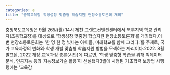 ```yaml
---
categories: e
title: "충북교육청 학생성장 맞춤형 학습지원 현장소통토론회 개최"
---
```

충청북도교육청은 9월 26일(월) 14시 제천 그랜드컨벤션센터에서 북부지역 학교 관리자(초등학교장)를 대상으로 ‘학생성장 맞춤형 학습지원 현장소통토론회’를 개최했다.이번 현장소통토론회는 ‘한 명 한 명 빛나는 아이들, 미래학교를 함께 그리다.’를 주제로, 국가 교육과정의 변화와 학생 개별 맞춤형 학습지원 방법을 모색하는 자리이다.2022. 8월 발표된, 2022 개정 교육과정 총론(시안)에 따르면, ‘학생 맞춤형 학습을 위해 빅데이터 분석, 인공지능 등의 지능정보기술 활용’이 신설됐다3월에 시행된 기초학력 보장법 시행령에는 ‘교육감